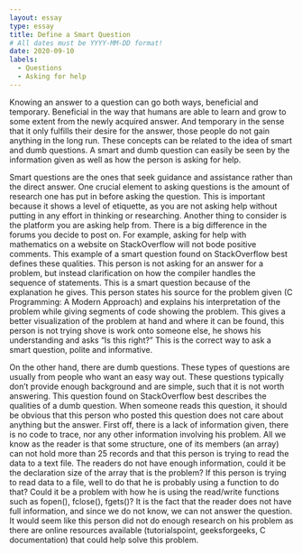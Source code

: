 ```yaml
---
layout: essay
type: essay
title: Define a Smart Question
# All dates must be YYYY-MM-DD format!
date: 2020-09-10
labels:
  - Questions
  - Asking for help
---
```


Knowing an answer to a question can go both ways, beneficial and temporary. Beneficial in the way that humans are able to learn and grow to some extent from the newly acquired answer. And temporary in the sense that it only fulfills their desire for the answer, those people do not gain anything in the long run. These concepts can be related to the idea of smart and dumb questions. A smart and dumb question can easily be seen by the information given as well as how the person is asking for help.

Smart questions are the ones that seek guidance and assistance rather than the direct answer. One crucial element to asking questions is the amount of research one has put in before asking the question. This is important because it shows a level of etiquette, as you are not asking help without putting in any effort in thinking or researching. Another thing to consider is the platform you are asking help from. There is a big difference in the forums you decide to post on. For example, asking for help with mathematics on a website on StackOverflow will not bode positive comments. This example of a smart question found on StackOverflow best defines these qualities. This person is not asking for an answer for a problem, but instead clarification on how the compiler handles the sequence of statements. This is a smart question because of the explanation he gives. This person states his source for the problem given (C Programming: A Modern Approach) and explains his interpretation of the problem while giving segments of code showing the problem. This gives a better visualization of the problem at hand and where it can be found, this person is not trying shove is work onto someone else, he shows his understanding and asks “Is this right?” This is the correct way to ask a smart question, polite and informative.

On the other hand, there are dumb questions. These types of questions are usually from people who want an easy way out. These questions typically don’t provide enough background and are simple, such that it is not worth answering. This question found on StackOverflow best describes the qualities of a dumb question. When someone reads this question, it should be obvious that this person who posted this question does not care about anything but the answer. First off, there is a lack of information given, there is no code to trace, nor any other information involving his problem. All we know as the reader is that some structure, one of its members (an array) can not hold more than 25 records and that this person is trying to read the data to a text file. The readers do not have enough information, could it be the declaration size of the array that is the problem? If this person is trying to read data to a file, well to do that he is probably using a function to do that? Could it be a problem with how he is using the read/write functions such as fopen(), fclose(), fgets()? It is the fact that the reader does not have full information, and since we do not know, we can not answer the question. It would seem like this person did not do enough research on his problem as there are online resources available (tutorialspoint, geeksforgeeks, C documentation) that could help solve this problem.

